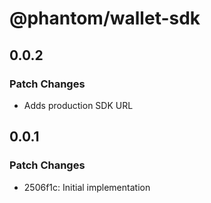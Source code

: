 # @phantom/wallet-sdk

## 0.0.2

### Patch Changes

- Adds production SDK URL

## 0.0.1

### Patch Changes

- 2506f1c: Initial implementation
